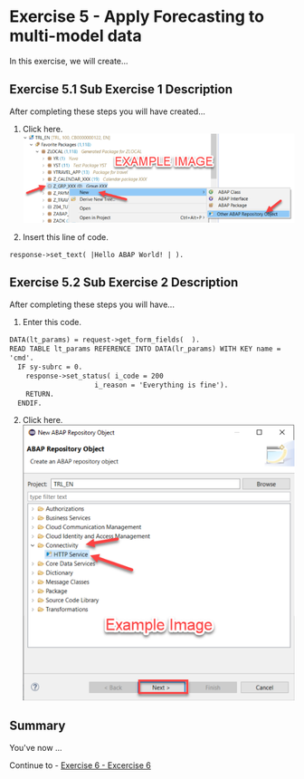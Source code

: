 # Exercise 5 - Apply Forecasting to multi-model data

In this exercise, we will create...

## Exercise 5.1 Sub Exercise 1 Description

After completing these steps you will have created...

1. Click here.
<br>![](/exercises/ex5/images/02_01_0010.png)

2.	Insert this line of code.
```abap
response->set_text( |Hello ABAP World! | ). 
```



## Exercise 5.2 Sub Exercise 2 Description

After completing these steps you will have...

1.	Enter this code.
```abap
DATA(lt_params) = request->get_form_fields(  ).
READ TABLE lt_params REFERENCE INTO DATA(lr_params) WITH KEY name = 'cmd'.
  IF sy-subrc = 0.
    response->set_status( i_code = 200
                     i_reason = 'Everything is fine').
    RETURN.
  ENDIF.

```

2.	Click here.
<br>![](/exercises/ex5/images/02_02_0010.png)

## Summary

You've now ...

Continue to - [Exercise 6 - Excercise 6 ](../ex6/README.md)
